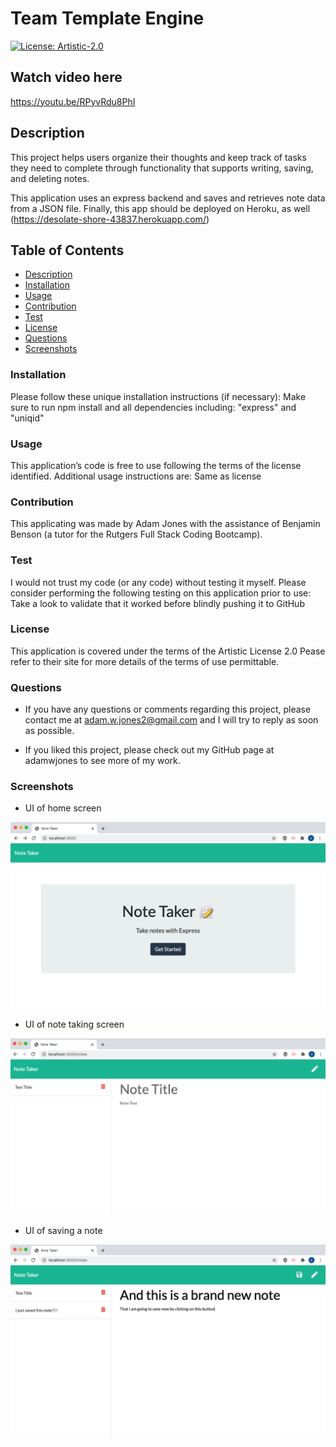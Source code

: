 # Team Template Engine  

[![License: Artistic-2.0](https://img.shields.io/badge/License-Artistic%202.0-0298c3.svg)](https://opensource.org/licenses/Artistic-2.0)

## Watch video here
https://youtu.be/RPyvRdu8PhI

## Description
This project helps users organize their thoughts and keep track of tasks they need to complete through functionality that supports writing, saving, and deleting notes.

 This application uses an express backend and saves and retrieves note data from a JSON file. Finally, this app should be deployed on Heroku, as well (https://desolate-shore-43837.herokuapp.com/) 

## Table of Contents

- [Description](#description)
- [Installation](#installation)
- [Usage](#usage)
- [Contribution](#contribution)
- [Test](#test)
- [License](#license)
- [Questions](#questions) 
- [Screenshots](#screenshots)

### Installation
Please follow these unique installation instructions (if necessary): Make sure to run npm install and all dependencies including: "express" and "uniqid"

### Usage
This application’s code is free to use following the terms of the license identified. Additional usage instructions are: Same as license 

### Contribution
This applicating was made by Adam Jones with the assistance of Benjamin Benson (a tutor for the Rutgers Full Stack Coding Bootcamp). 

### Test 
I would not trust my code (or any code) without testing it myself. Please consider performing the following testing on this application prior to use: Take a look to validate that it worked before blindly pushing it to GitHub

### License               
This application is covered under the terms of the Artistic License 2.0 
Pease refer to their site for more details of the terms of use permittable.

### Questions

* If you have any questions or comments regarding this project, please contact me at adam.w.jones2@gmail.com and I will try to reply as soon as possible. 

* If you liked this project, please check out my GitHub page at adamwjones to see more of my work.

### Screenshots

* UI of home screen 

<img src="public/images/noteTakerUI1.png" width="700px">

* UI of note taking screen  

<img src="public/images/noteTakerUI2.png" width="700px">

* UI of saving a note 

<img src="public/images/noteTakerUI3.png" width="700px">